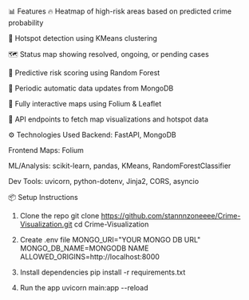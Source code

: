 📊 Features
🔥 Heatmap of high-risk areas based on predicted crime probability

📍 Hotspot detection using KMeans clustering

🗺️ Status map showing resolved, ongoing, or pending cases

🤖 Predictive risk scoring using Random Forest

🔁 Periodic automatic data updates from MongoDB

🧭 Fully interactive maps using Folium & Leaflet

🧪 API endpoints to fetch map visualizations and hotspot data


⚙️ Technologies Used
Backend: FastAPI, MongoDB

Frontend Maps: Folium

ML/Analysis: scikit-learn, pandas, KMeans, RandomForestClassifier

Dev Tools: uvicorn, python-dotenv, Jinja2, CORS, asyncio


📦 Setup Instructions
1. Clone the repo
git clone https://github.com/stannnzoneeee/Crime-Visualization.git
cd Crime-Visualization

2. Create .env file
MONGO_URI="YOUR MONGO DB URL"
MONGO_DB_NAME=MONGODB NAME
ALLOWED_ORIGINS=http://localhost:8000

3. Install dependencies
pip install -r requirements.txt

4. Run the app
uvicorn main:app --reload
